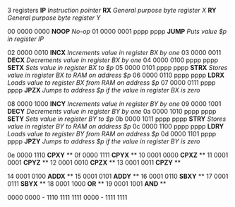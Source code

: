3 registers
**IP** *Instruction pointer*
**RX** *General purpose byte register X*
**RY** *General purpose byte register Y*

00 0000 0000             **NOOP** *No-op*
01 0000 0001  pppp pppp  **JUMP** *Puts value $p in register IP*

02 0000 0010             **INCX** *Increments value in register BX by one*
03 0000 0011             **DECX** *Decrements value in register BX by one*
04 0000 0100  pppp pppp  **SETX** *Sets value in register BX to $p*
05 0000 0101  pppp pppp  **STRX** *Stores value in register BX to RAM on address $p*
06 0000 0110  pppp pppp  **LDRX** *Loads value to register BX from RAM on address $p*
07 0000 0111  pppp pppp  **JPZX** *Jumps to address $p if the value in register BX is zero*
 
08 0000 1000             **INCY** *Increments value in register BY by one*
09 0000 1001             **DECY** *Decrements value in register BY by one*
0a 0000 1010  pppp pppp  **SETY** *Sets value in register BY to $p*
0b 0000 1011  pppp pppp  **STRY** *Stores value in register BY to RAM on address $p*
0c 0000 1100  pppp pppp  **LDRY** *Loads value to register BY from RAM on address $p*
0d 0000 1101  pppp pppp  **JPZY** *Jumps to address $p if the value in register BY is zero*
 
0e 0000 1110             **CPXY** **
0f 0000 1111             **CPYX** **
10 0001 0000             **CPXZ** **
11 0001 0001             **CPYZ** **
12 0001 0010             **CPZX** **
13 0001 0011             **CPZY** **

14 0001 0100             **ADDX** **
15 0001 0101             **ADDY** **
16 0001 0110             **SBXY** **
17 0001 0111             **SBYX** **
18 0001 1000             **OR**   **
19 0001 1001             **AND**  **

0000 0000 - 1110 1111
1111 0000 - 1111 1111
